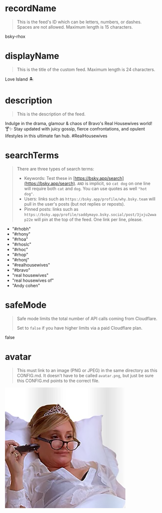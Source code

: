
# recordName

> This is the feed's ID which can be letters, numbers, or dashes. Spaces are not allowed. Maximum length is 15 characters.

bsky-rhox

# displayName

> This is the title of the custom feed. Maximum length is 24 characters.

Love Island 🏝️

# description

> This is the description of the feed.

Indulge in the drama, glamour & chaos of Bravo's Real Housewives world! 🍸✨ Stay updated with juicy gossip, fierce confrontations, and opulent lifestyles in this ultimate fan hub. #RealHousewives

# searchTerms

> There are three types of search terms:
>
> - Keywords: Test these in [https://bsky.app/search](https://bsky.app/search). `AND` is implicit, so `cat dog` on one line will require both `cat` and `dog`. You can use quotes as well `"hot dog"`.
> - Users: links such as `https://bsky.app/profile/why.bsky.team` will pull in the user's posts (but not replies or reposts).
> - Pinned posts: links such as `https://bsky.app/profile/saddymayo.bsky.social/post/3jxju2wwap22e` will pin at the top of the feed. One link per line, please.


- "#rhobh"
- "#rhony"
- "#rhoa"
- "#rhoslc"
- "#rhoc"
- "#rhop"
- "#rhonj"
- "#realhousewives"
- "#bravo"
- "real housewives"
- "real housewives of"
- "Andy cohen"

# safeMode

> Safe mode limits the total number of API calls coming from Cloudflare.
>
> Set to `false` if you have higher limits via a paid Cloudflare plan.

false

# avatar

> This must link to an image (PNG or JPEG) in the same directory as this CONFIG.md. It doesn't have to be called `avatar.png`, but just be sure this CONFIG.md points to the correct file.

![](avatar.png)
